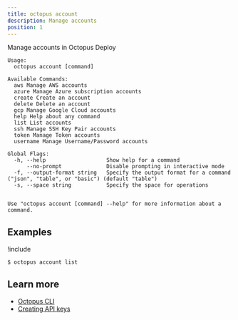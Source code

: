 ```yaml
---
title: octopus account
description: Manage accounts
position: 1
---
```


Manage accounts in Octopus Deploy


```text
Usage:
  octopus account [command]

Available Commands:
  aws Manage AWS accounts
  azure Manage Azure subscription accounts
  create Create an account
  delete Delete an account
  gcp Manage Google Cloud accounts
  help Help about any command
  list List accounts
  ssh Manage SSH Key Pair accounts
  token Manage Token accounts
  username Manage Username/Password accounts

Global Flags:
  -h, --help                   Show help for a command
      --no-prompt              Disable prompting in interactive mode
  -f, --output-format string   Specify the output format for a command ("json", "table", or "basic") (default "table")
  -s, --space string           Specify the space for operations


Use "octopus account [command] --help" for more information about a command.
```

## Examples

!include <samples-instance>


```text
$ octopus account list

```

## Learn more

- [Octopus CLI](/docs/octopus-rest-api/cli/index.md)
- [Creating API keys](/docs/octopus-rest-api/how-to-create-an-api-key.md)